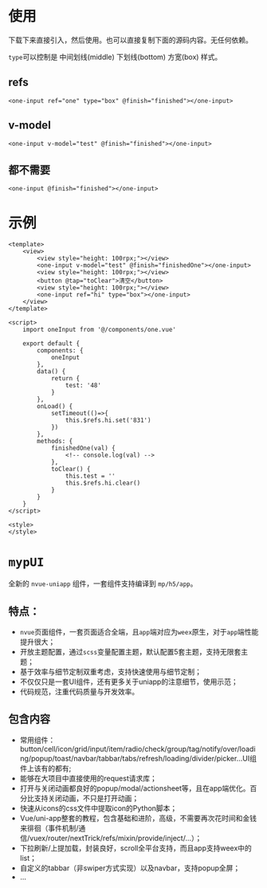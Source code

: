 # 使用
下载下来直接引入，然后使用。也可以直接复制下面的源码内容。无任何依赖。

`type`可以控制是 中间划线(middle) 下划线(bottom) 方宽(box) 样式。

## refs

`<one-input ref="one" type="box" @finish="finished"></one-input>`

## v-model

`<one-input v-model="test" @finish="finished"></one-input>`

## 都不需要

`<one-input @finish="finished"></one-input>`

# 示例

```
<template>
	<view>
		<view style="height: 100rpx;"></view>
		<one-input v-model="test" @finish="finishedOne"></one-input>
		<view style="height: 100rpx;"></view>
		<button @tap="toClear">清空</button>
		<view style="height: 100rpx;"></view>
		<one-input ref="hi" type="box"></one-input>
	</view>
</template>

<script>
	import oneInput from '@/components/one.vue'
	
	export default {
		components: {
			oneInput
		},
		data() {
			return {
				test: '48'
			}
		},
		onLoad() {
			setTimeout(()=>{
				this.$refs.hi.set('831')
			})
		},
		methods: {
			finishedOne(val) {
				<!-- console.log(val) -->
			},
			toClear() {
				this.test = ''
				this.$refs.hi.clear()
			}
		}
	}
</script>

<style>
</style>
```

# `mypUI`

全新的 `nvue-uniapp` 组件，一套组件支持编译到 `mp/h5/app`。

## 特点：

- `nvue`页面组件，一套页面适合全端，且`app`端对应为`weex`原生，对于`app`端性能提升很大；
- 开放主题配置，通过`scss`变量配置主题，默认配置5套主题，支持无限套主题；
- 基于效率与细节定制双重考虑，支持快速使用与细节定制；
- 不仅仅只是一套UI组件，还有更多关于uniapp的注意细节，使用示范；
- 代码规范，注重代码质量与开发效率。

## 包含内容

- 常用组件：button/cell/icon/grid/input/item/radio/check/group/tag/notify/over/loading/popup/toast/navbar/tabbar/tabs/refresh/loading/divider/picker...UI组件上该有的都有;
- 能够在大项目中直接使用的request请求库；
- 打开与关闭动画都良好的popup/modal/actionsheet等，且在app端优化。百分比支持关闭动画，不只是打开动画；
- 快速从icons的css文件中提取icon的Python脚本；
- Vue/uni-app整套的教程，包含基础和进阶，高级，不需要再次花时间和金钱来徘徊（事件机制/通信/vuex/router/nextTrick/refs/mixin/provide/inject/...）；
- 下拉刷新/上提加载，封装良好，scroll全平台支持，而且app支持weex中的list；
- 自定义的tabbar（非swiper方式实现）以及navbar，支持popup全屏；
- ...

